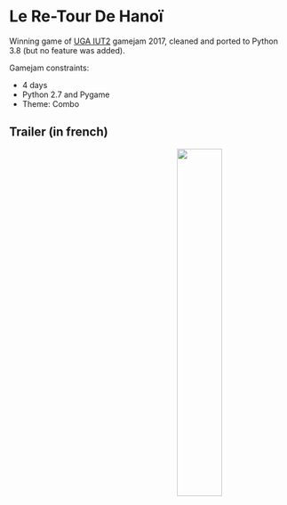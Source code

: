 # Le Re-Tour De Hanoï
Winning game of [UGA IUT2](https://iut2.univ-grenoble-alpes.fr/) gamejam 2017, cleaned and ported to Python 3.8 (but no feature was added).

Gamejam constraints:
* 4 days
* Python 2.7 and Pygame
* Theme: Combo

## Trailer (in french)
<a href="https://www.youtube.com/watch?v=zqc3GcnmhmA">
<img src="https://img.youtube.com/vi/zqc3GcnmhmA/maxresdefault.jpg" height="40%" width="40%" align="right">
</a>